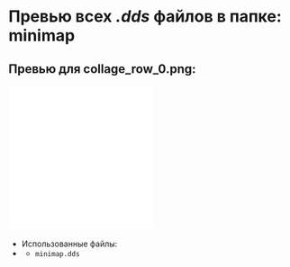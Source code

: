 # Превью всех ***.dds*** файлов в папке: minimap
## Превью для collage_row_0.png:
![collage_row_0.png](collage_row_0.png)
- Использованные файлы:
- - ``` minimap.dds ```
